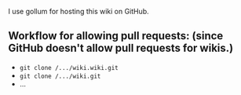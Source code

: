 I use gollum for hosting this wiki on GitHub.

## Workflow for allowing pull requests: (since GitHub doesn't allow pull requests for wikis.)

* `git clone /.../wiki.wiki.git`
* `git clone /.../wiki.git`
* ...

